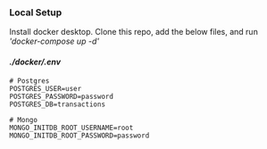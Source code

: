 ### Local Setup

Install docker desktop. Clone this repo, add the below files, and run _'docker-compose up -d'_

#### _./docker/.env_
    # Postgres
    POSTGRES_USER=user
    POSTGRES_PASSWORD=password
    POSTGRES_DB=transactions
    
    # Mongo
    MONGO_INITDB_ROOT_USERNAME=root
    MONGO_INITDB_ROOT_PASSWORD=password
